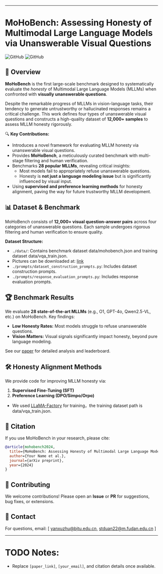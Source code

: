 
---

# MoHoBench: Assessing Honesty of Multimodal Large Language Models via Unanswerable Visual Questions  

![GitHub](https://img.shields.io/badge/license-MIT-blue) ![GitHub](https://img.shields.io/badge/status-active-brightgreen)  

## 📌 Overview  
**MoHoBench** is the first large-scale benchmark designed to systematically evaluate the *honesty* of Multimodal Large Language Models (MLLMs) when confronted with **visually unanswerable questions**.  

Despite the remarkable progress of MLLMs in vision-language tasks, their tendency to generate untrustworthy or hallucinated responses remains a critical challenge. This work defines four types of unanswerable visual questions and constructs a high-quality dataset of **12,000+ samples** to assess MLLM honesty rigorously.  

🔍 **Key Contributions:**  
- Introduces a novel framework for evaluating MLLM honesty via unanswerable visual questions.  
- Provides **MoHoBench**, a meticulously curated benchmark with multi-stage filtering and human verification.  
- Benchmarks **28 popular MLLMs**, revealing critical insights:  
  - Most models fail to appropriately refuse unanswerable questions.  
  - Honesty is **not just a language modeling issue** but is significantly influenced by visual input.  
- Using **supervised and preference learning methods** for honesty alignment, paving the way for future trustworthy MLLM development.  

## 📊 Dataset & Benchmark  
MoHoBench consists of **12,000+ visual question-answer pairs** across four categories of unanswerable questions. Each sample undergoes rigorous filtering and human verification to ensure quality.  

**Dataset Structure:**  
- `./data/`: Contains benchmark dataset data/mohobench.json and training dataset data/vqa_train.json.
- Pictures can be downloaded at: [link](https://www.dropbox.com/scl/fo/r1r9772w1qevid3bd816g/ADQgnCYe39XcAcFsCvUkrJQ?rlkey=19x2xfn2zflrqm58rfj2z50f3&st=uyy2wftb&dl=0)
- `./prompts/dataset_construction_prompts.py`: Includes dataset construction prompts.  
- `./prompts/response_evaluation_prompts.py`: Includes response evaluation prompts.  

## 🏆 Benchmark Results  
We evaluate **28 state-of-the-art MLLMs** (e.g., O1, GPT-4o, Qwen2.5-VL, etc.) on MoHoBench. Key findings:  
- **Low Honesty Rates:** Most models struggle to refuse unanswerable questions.  
- **Vision Matters:** Visual signals significantly impact honesty, beyond pure language modeling.  

See our [paper](insert_arxiv_link) for detailed analysis and leaderboard.  

## 🛠️ Honesty Alignment Methods  
We provide code for improving MLLM honesty via:  
1. **Supervised Fine-Tuning (SFT)**  
2. **Preference Learning (DPO/Simpo/Orpo)**  

- We used [LLaMA-Factory](https://github.com/hiyouga/LLaMA-Factory) for training，the training dataset path is data/vqa_train.json. 


## 📜 Citation  
If you use MoHoBench in your research, please cite:  
```bibtex  
@article{mohobench2024,  
  title={MoHoBench: Assessing Honesty of Multimodal Large Language Models via Unanswerable Visual Questions},  
  author={Your Name et al.},  
  journal={arXiv preprint},  
  year={2024}  
}  
```  

## 🤝 Contributing  
We welcome contributions! Please open an **Issue** or **PR** for suggestions, bug fixes, or extensions.  

## 📧 Contact  
For questions, email: [ yanxuzhu@bjtu.edu.cn, stduan22@m.fudan.edu.cn ]  

---

# TODO Notes:  
- Replace `[paper_link]`, `[your_email]`, and citation details once available.  

